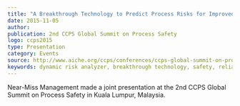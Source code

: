 ```yaml
---
title: "A Breakthrough Technology to Predict Process Risks for Improved Reliability and Safety: Case Studies"
date: 2015-11-05
author: 
publication: 2nd CCPS Global Summit on Process Safety 
logo: ccps2015
type: Presentation
category: Events
source: http://www.aiche.org/ccps/conferences/ccps-global-summit-on-process-safety/2015
keywords: dynamic risk analyzer, breakthrough technology, safety, reliability
---
```

Near-Miss Management made a joint presentation at the 2nd CCPS Global Summit on Process Safety in Kuala Lumpur, Malaysia.
